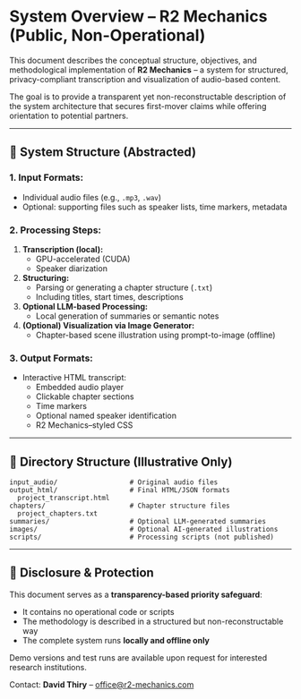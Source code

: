 # System Overview – R2 Mechanics (Public, Non-Operational)

This document describes the conceptual structure, objectives, and methodological implementation of **R2 Mechanics** – a system for structured, privacy-compliant transcription and visualization of audio-based content.

The goal is to provide a transparent yet non-reconstructable description of the system architecture that secures first-mover claims while offering orientation to potential partners.

---

## 🔧 System Structure (Abstracted)

### **1. Input Formats:**
- Individual audio files (e.g., `.mp3`, `.wav`)
- Optional: supporting files such as speaker lists, time markers, metadata

### **2. Processing Steps:**
1. **Transcription (local):**
   - GPU-accelerated (CUDA)
   - Speaker diarization
2. **Structuring:**
   - Parsing or generating a chapter structure (`.txt`)
   - Including titles, start times, descriptions
3. **Optional LLM-based Processing:**
   - Local generation of summaries or semantic notes
4. **(Optional) Visualization via Image Generator:**
   - Chapter-based scene illustration using prompt-to-image (offline)

### **3. Output Formats:**
- Interactive HTML transcript:
  - Embedded audio player
  - Clickable chapter sections
  - Time markers
  - Optional named speaker identification
  - R2 Mechanics–styled CSS

---

## 🧩 Directory Structure (Illustrative Only)

```
input_audio/                  # Original audio files
output_html/                  # Final HTML/JSON formats
  project_transcript.html
chapters/                     # Chapter structure files
  project_chapters.txt
summaries/                    # Optional LLM-generated summaries
images/                       # Optional AI-generated illustrations
scripts/                      # Processing scripts (not published)
```

---

## 🔐 Disclosure & Protection

This document serves as a **transparency-based priority safeguard**:
- It contains no operational code or scripts
- The methodology is described in a structured but non-reconstructable way
- The complete system runs **locally and offline only**

Demo versions and test runs are available upon request for interested research institutions.

Contact: **David Thiry** – office@r2-mechanics.com
